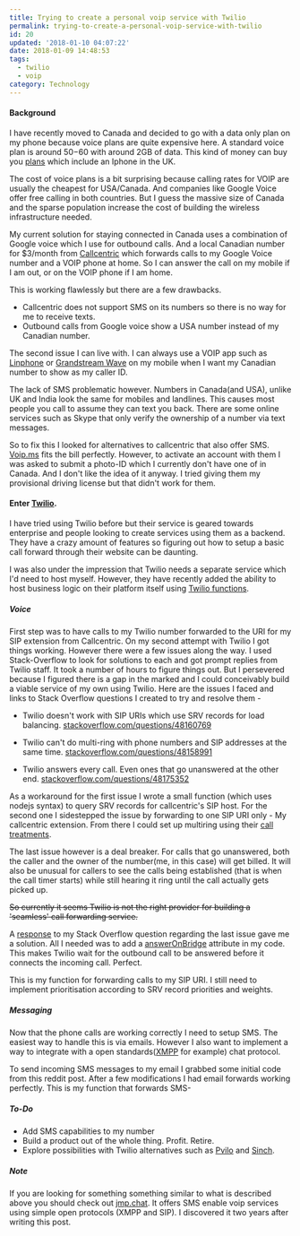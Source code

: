 ```yaml
---
title: Trying to create a personal voip service with Twilio
permalink: trying-to-create-a-personal-voip-service-with-twilio
id: 20
updated: '2018-01-10 04:07:22'
date: 2018-01-09 14:48:53
tags:
  - twilio
  - voip
category: Technology
---
```


#### Background
I have recently moved to Canada and decided to go with a data only plan on my phone because voice plans are quite expensive here. A standard voice plan is around $50-$60 with around 2GB of data. This kind of money can buy you [plans](https://www.uswitch.com/mobiles/iphone_deals/) which include an Iphone in the UK.

The cost of voice plans is a bit surprising because calling rates for VOIP are usually the cheapest for USA/Canada. And companies like Google Voice offer free calling in both countries. But I guess the massive size of Canada and the sparse population increase the cost of building the wireless infrastructure needed.

My current solution for staying connected in Canada uses a combination of Google voice which I use for outbound calls. And a local Canadian number for $3/month from [Callcentric](https://www.callcentric.com/) which forwards calls to my Google Voice number and a VOIP phone at home. So I can answer the call on my mobile if I am out, or on the VOIP phone if I am home. 

This is working flawlessly but there are a few drawbacks.

* Callcentric does not support SMS on its numbers so there is no way for me to receive texts.
* Outbound calls from Google voice show a USA number instead of my Canadian number.

The second issue I can live with. I can always use a VOIP app such as [Linphone](https://play.google.com/store/apps/details?id=org.linphone) or [Grandstream Wave](https://play.google.com/store/apps/details?id=com.grandstream.wave) on my mobile when I want my Canadian number to show as my caller ID. 

The lack of SMS problematic however. Numbers in Canada(and USA), unlike UK and India look the same for mobiles and landlines. This causes most people you call to assume they can text you back. There are some online services such as Skype that only verify the ownership of a number via text messages.

So to fix this I looked for alternatives to callcentric that also offer SMS. [Voip.ms](https://voip.ms/) fits the bill perfectly. However, to activate an account with them I was asked to submit a photo-ID which I currently don't have one of in Canada. And I don't like the idea of it anyway. I tried giving them my provisional driving license but that didn't work for them. 

#### Enter [Twilio](https://www.twilio.com/).
I have tried using Twilio before but their service is geared towards enterprise and people looking to create services using them as a backend. They have a crazy amount of features so figuring out how to setup a basic call forward through their website can be daunting.

I was also under the impression that Twilio needs a separate service which I'd need to host myself. However, they have recently added the ability to host business logic on their platform itself using [Twilio functions](https://www.twilio.com/functions).

##### Voice
First step was to have calls to my Twilio number forwarded to the URI for my SIP extension from Callcentric. 
On my second attempt with Twilio I got things working. However there were a few issues along the way. I used Stack-Overflow to look for solutions to each and got prompt replies from Twilio staff. It took a number of hours to figure things out. But I persevered because I figured there is a gap in the marked and I could conceivably build a viable service of my own using Twilio. Here are the issues I faced and links to Stack Overflow questions I created to try and resolve them -

* Twilio doesn't work with SIP URIs which use SRV records for load balancing. [stackoverflow.com/questions/48160769](https://stackoverflow.com/questions/48160769/)

* Twilio can't do multi-ring with phone numbers and SIP addresses at the same time. [stackoverflow.com/questions/48158991](https://stackoverflow.com/questions/48158991)
* Twilio answers every call. Even ones that go unanswered at the other end. [stackoverflow.com/questions/48175352](https://stackoverflow.com/questions/48175352)

As a workaround for the first issue I wrote a small function (which uses nodejs syntax) to query SRV records for callcentric's SIP host.
For the second one I sidestepped the issue by forwarding to one SIP URI only - My callcentric extension. From there I could set up multiring using their [call treatments](https://www.callcentric.com/features/call_treatments).

The last issue however is a deal breaker. For calls that go unanswered, both the caller and the owner of the number(me, in this case) will get billed. It will also be unusual for callers to see the calls being established (that is when the call timer starts) while still hearing it ring until the call actually gets picked up.

~~So currently it seems Twilio is not the right provider for building a 'seamless' call forwarding service.~~

A [response](https://stackoverflow.com/a/48178707) to my Stack Overflow question regarding the last issue gave me a solution. All I needed was to add a [answerOnBridge](https://www.twilio.com/docs/api/twiml/dial#attributes-answer-on-bridge) attribute in my code. This makes Twilio wait for the outbound call to be answered before it connects the incoming call. Perfect.

This is my function for forwarding calls to my SIP URI. I still need to implement prioritisation according to SRV record priorities and weights.
<script src="https://gist.github.com/charsi/222e6e24577d61d70afac6406d54973d.js"></script>

##### Messaging
Now that the phone calls are working correctly I need to setup SMS. The easiest way to handle this is via emails. However I also want to implement a way to integrate with a open standards([XMPP](https://xmpp.org/) for example) chat protocol. 

To send incoming SMS messages to my email I grabbed some initial code from this reddit post. After a few modifications I had email forwards working perfectly. 
This is my function that forwards SMS- 

 <script src="https://gist.github.com/charsi/d2f377f559519bbbe287f12ef63daf0e.js"></script>

##### To-Do

* Add SMS capabilities to my number
* Build a product out of the whole thing. Profit. Retire. 
* Explore possibilities with Twilio alternatives such as [Pvilo](https://www.plivo.com/) and [Sinch](https://www.sinch.com/). 


##### Note
If you are looking for something something similar to what is described above you should check out [jmp.chat](https://jmp.chat). It offers SMS enable voip services using simple open protocols (XMPP and SIP). I discovered it two years after writing this post.  